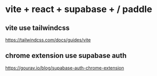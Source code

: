 # vite + react + supabase + / paddle

## vite use tailwindcss

https://tailwindcss.com/docs/guides/vite

## chrome extension use supabase auth

https://gourav.io/blog/supabase-auth-chrome-extension